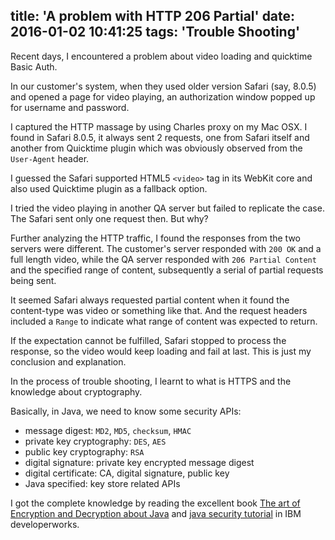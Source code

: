 title: 'A problem with HTTP 206 Partial'
date: 2016-01-02 10:41:25
tags: 'Trouble Shooting'
---

Recent days, I encountered a problem about video loading and quicktime Basic Auth.

In our customer's system, when they used older version Safari (say, 8.0.5) and opened a page for video playing, an authorization window popped up for username and password.

I captured the HTTP massage by using Charles proxy on my Mac OSX. I found in Safari 8.0.5, it always sent 2 requests, one from Safari itself and another from Quicktime plugin which was obviously observed from the `User-Agent` header.

I guessed the Safari supported HTML5 `<video>` tag in its WebKit core and also used Quicktime plugin as a fallback option.

I tried the video playing in another QA server but failed to replicate the case. The Safari sent only one request then. But why?

Further analyzing the HTTP traffic, I found the responses from the two servers were different. The customer's server responded with `200 OK` and a full length video, while the QA server responded with `206 Partial Content` and the specified range of content, subsequently a serial of partial requests being sent.

It seemed Safari always requested partial content when it found the content-type was video or something like that. And the request headers included a `Range` to indicate what range of content was expected to return.

If the expectation cannot be fulfilled, Safari stopped to process the response, so the video would keep loading and fail at last. This is just my conclusion and explanation.

In the process of trouble shooting, I learnt to what is HTTPS and the knowledge about cryptography.

Basically, in Java, we need to know some security APIs:

- message digest: `MD2`, `MD5`, `checksum`, `HMAC`
- private key cryptography: `DES`, `AES`
- public key cryptography: `RSA`
- digital signature: private key encrypted message digest
- digital certificate: CA, digital signature, public key
- Java specified: key store related APIs

I got the complete knowledge by reading the excellent book [The art of Encryption and Decryption about Java](http://www.amazon.cn/Java%E5%8A%A0%E5%AF%86%E4%B8%8E%E8%A7%A3%E5%AF%86%E7%9A%84%E8%89%BA%E6%9C%AF-%E6%A2%81%E6%A0%8B/dp/B00H1FXX4W/ref=sr_1_1?ie=UTF8&qid=1451709046&sr=8-1&keywords=java+%E5%8A%A0%E5%AF%86) and [java security tutorial](http://www.ibm.com/developerworks/java/tutorials/j-sec1/j-sec1.html) in IBM developerworks.


